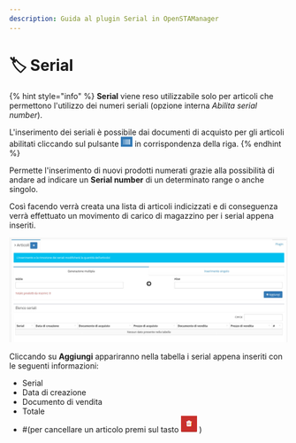 ```yaml
---
description: Guida al plugin Serial in OpenSTAManager
---
```


# 🏷️ Serial

{% hint style="info" %}
**Serial** viene reso utilizzabile solo per articoli che permettono l'utilizzo dei numeri seriali (opzione interna _Abilita serial number_).

L'inserimento dei seriali è possibile dai documenti di acquisto per gli articoli abilitati cliccando sul pulsante <img src="../../../../../.gitbook/assets/serial.png" alt="" data-size="line"> in corrispondenza della riga.
{% endhint %}

Permette l'inserimento di nuovi prodotti numerati grazie alla possibilità di andare ad indicare un **Serial number** di un determinato range o anche singolo.

Così facendo verrà creata una lista di articoli indicizzati e di conseguenza verrà effettuato un movimento di carico di magazzino per i serial appena inseriti.

![](<../../../../../.gitbook/assets/image (615).png>)

Cliccando su **Aggiungi** appariranno nella tabella i serial appena inseriti con le seguenti informazioni:

* Serial
* Data di creazione
* Documento di vendita
* Totale
* \#(per cancellare un articolo premi sul tasto ![](<../../../../../.gitbook/assets/elimina (1).PNG>) )
